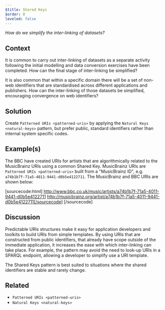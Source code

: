 ```yaml
---
$title: Shared Keys
$order: 8
leveled: false
---
```


*How do we simplify the inter-linking of datasets?*

## Context

It is common to carry out inter-linking of datasets as a separate activity following the initial modelling and data conversion exercises have been completed. How can the final stage of inter-linking be simplified?

It is also common that within a specific domain there will be a set of non-web identifiers that are standardised across different applications and publishers. How can the inter-linking of those datasets be simplified, encouraging convergence on web identifiers?

## Solution

Create `Patterned URIs <patterned-uris>` by applying the `Natural Keys <natural-keys>` pattern, but prefer public, standard identifiers rather than internal system specific codes.

## Example(s)

The BBC have created URIs for artists that are algorithmically related to the MusicBrainz URIs using a common Shared Key. MusicBrainz URIs are `Patterned URIs <patterned-uris>` built from a "MusicBrainz ID", e.g. ``a74b1b7f-71a5-4011-9441-d0b5e4122711``. The MusicBrainz and BBC URIs are shown below:

[sourcecode:html]
  http://www.bbc.co.uk/music/artists/a74b1b7f-71a5-4011-9441-d0b5e4122711
  http://musicbrainz.org/artist/a74b1b7f-71a5-4011-9441-d0b5e4122711[/sourcecode]
[/sourcecode]

## Discussion

Predictable URIs structures make it easy for application developers and toolkits to build URIs from simple templates. By
using URIs that are constructed from public identifiers, that already have scope outside of the immediate application, it
increases the ease with which inter-linking can take place. For example, the pattern may avoid the need to look-up URIs in a SPARQL endpoint, allowing a developer to simplify use a URI template.

The Shared Keys pattern is best suited to situations where the shared identifiers are stable and rarely change.

## Related

- `Patterned URIs <patterned-uris>`
- `Natural Keys <natural-keys>`
